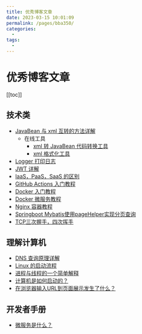 ```yaml
---
title: 优秀博客文章
date: 2023-03-15 10:01:09
permalink: /pages/bba350/
categories:
  -  
tags:
  -  
---
```

# 优秀博客文章

[[toc]]

## 技术类

+ [JavaBean 与 xml 互转的方法详解](https://blog.csdn.net/guorui_java/article/details/113410664)
  + 在线工具
    + [xml 转 JavaBean 代码转换工具](https://www.xuhuhu.com/xml-to-java-converter.html)
    + [xml 格式化工具](https://c.runoob.com/front-end/710/)
+ [Logger 打印日志](https://blog.csdn.net/zalan01408980/article/details/79653386)
+ [JWT 详解](https://blog.csdn.net/weixin_45070175/article/details/118559272)
+ [IaaS，PaaS，SaaS 的区别](https://www.ruanyifeng.com/blog/2017/07/iaas-paas-saas.html)
+ [GitHub Actions 入门教程](https://www.ruanyifeng.com/blog/2019/09/getting-started-with-github-actions.html)
+ [Docker 入门教程](https://www.ruanyifeng.com/blog/2018/02/docker-tutorial.html)
+ [Docker 微服务教程](https://www.ruanyifeng.com/blog/2018/02/docker-wordpress-tutorial.html)
+ [Nginx 容器教程](https://www.ruanyifeng.com/blog/2018/02/nginx-docker.html)
+ [Springboot Mybatis使用pageHelper实现分页查询](https://blog.csdn.net/qq_35387940/article/details/91530234?ops_request_misc=%257B%2522request%255Fid%2522%253A%2522167895051016800225588486%2522%252C%2522scm%2522%253A%252220140713.130102334.pc%255Fall.%2522%257D&request_id=167895051016800225588486&biz_id=0&utm_medium=distribute.pc_search_result.none-task-blog-2~all~first_rank_ecpm_v1~hot_rank-3-91530234-null-null.142^v73^wechat,201^v4^add_ask,239^v2^insert_chatgpt&utm_term=PageHelper&spm=1018.2226.3001.4187)
+ [TCP三次握手，四次挥手](https://blog.csdn.net/hyg0811/article/details/102366854?ops_request_misc=%257B%2522request%255Fid%2522%253A%2522167998641916800197097123%2522%252C%2522scm%2522%253A%252220140713.130102334..%2522%257D&request_id=167998641916800197097123&biz_id=0&utm_medium=distribute.pc_search_result.none-task-blog-2~all~top_positive~default-1-102366854-null-null.142^v76^pc_search_v2,201^v4^add_ask,239^v2^insert_chatgpt&utm_term=tcp%E4%B8%89%E6%AC%A1%E6%8F%A1%E6%89%8B%E5%9B%9B%E6%AC%A1%E6%8C%A5%E6%89%8B&spm=1018.2226.3001.4187)

## 理解计算机

+ [DNS 查询原理详解](https://www.ruanyifeng.com/blog/2022/08/dns-query.html)
+ [Linux 的启动流程](https://www.ruanyifeng.com/blog/2013/08/linux_boot_process.html)
+ [进程与线程的一个简单解释](https://www.ruanyifeng.com/blog/2013/04/processes_and_threads.html)
+ [计算机是如何启动的？](https://www.ruanyifeng.com/blog/2013/02/booting.html)
+ [在浏览器输入URL到页面展示发生了什么？](https://blog.csdn.net/JHXL_/article/details/125243612?spm=1001.2101.3001.6661.1&utm_medium=distribute.pc_relevant_t0.none-task-blog-2%7Edefault%7ECTRLIST%7ERate-1-125243612-blog-124364783.pc_relevant_recovery_v2&depth_1-utm_source=distribute.pc_relevant_t0.none-task-blog-2%7Edefault%7ECTRLIST%7ERate-1-125243612-blog-124364783.pc_relevant_recovery_v2&utm_relevant_index=1)

## 开发者手册

+ [微服务是什么？](https://www.ruanyifeng.com/blog/2022/04/microservice.html)

